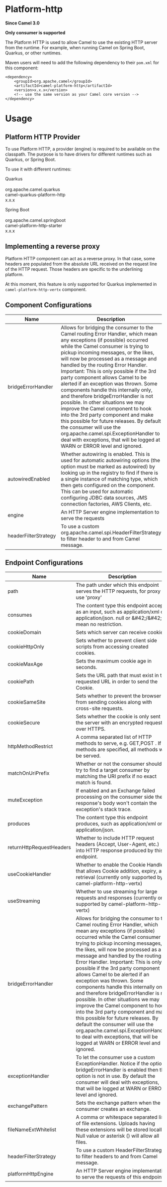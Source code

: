 # Platform-http

**Since Camel 3.0**

**Only consumer is supported**

The Platform HTTP is used to allow Camel to use the existing HTTP server
from the runtime. For example, when running Camel on Spring Boot,
Quarkus, or other runtimes.

Maven users will need to add the following dependency to their `pom.xml`
for this component:

    <dependency>
        <groupId>org.apache.camel</groupId>
        <artifactId>camel-platform-http</artifactId>
        <version>x.x.x</version>
        <!-- use the same version as your Camel core version -->
    </dependency>

# Usage

## Platform HTTP Provider

To use Platform HTTP, a provider (engine) is required to be available on
the classpath. The purpose is to have drivers for different runtimes
such as Quarkus, or Spring Boot.

To use it with different runtimes:

Quarkus  
<dependency>  
<groupId>org.apache.camel.quarkus</groupId>  
<artifactId>camel-quarkus-platform-http</artifactId>  
<version>x.x.x</version>  
<!-- use the same version as your Camel Quarkus version -->  
</dependency>

Spring Boot  
<dependency>  
<groupId>org.apache.camel.springboot</groupId>  
<artifactId>camel-platform-http-starter</artifactId>  
<version>x.x.x</version>  
<!-- use the same version as your Camel version -->  
</dependency>

## Implementing a reverse proxy

Platform HTTP component can act as a reverse proxy. In that case, some
headers are populated from the absolute URL received on the request line
of the HTTP request. Those headers are specific to the underlining
platform.

At this moment, this feature is only supported for Quarkus implemented
in `camel-platform-http-vertx` component.

## Component Configurations

  
|Name|Description|Default|Type|
|---|---|---|---|
|bridgeErrorHandler|Allows for bridging the consumer to the Camel routing Error Handler, which mean any exceptions (if possible) occurred while the Camel consumer is trying to pickup incoming messages, or the likes, will now be processed as a message and handled by the routing Error Handler. Important: This is only possible if the 3rd party component allows Camel to be alerted if an exception was thrown. Some components handle this internally only, and therefore bridgeErrorHandler is not possible. In other situations we may improve the Camel component to hook into the 3rd party component and make this possible for future releases. By default the consumer will use the org.apache.camel.spi.ExceptionHandler to deal with exceptions, that will be logged at WARN or ERROR level and ignored.|false|boolean|
|autowiredEnabled|Whether autowiring is enabled. This is used for automatic autowiring options (the option must be marked as autowired) by looking up in the registry to find if there is a single instance of matching type, which then gets configured on the component. This can be used for automatic configuring JDBC data sources, JMS connection factories, AWS Clients, etc.|true|boolean|
|engine|An HTTP Server engine implementation to serve the requests||object|
|headerFilterStrategy|To use a custom org.apache.camel.spi.HeaderFilterStrategy to filter header to and from Camel message.||object|

## Endpoint Configurations

  
|Name|Description|Default|Type|
|---|---|---|---|
|path|The path under which this endpoint serves the HTTP requests, for proxy use 'proxy'||string|
|consumes|The content type this endpoint accepts as an input, such as application/xml or application/json. null or \&#42;/\&#42; mean no restriction.||string|
|cookieDomain|Sets which server can receive cookies.||string|
|cookieHttpOnly|Sets whether to prevent client side scripts from accessing created cookies.|false|boolean|
|cookieMaxAge|Sets the maximum cookie age in seconds.||integer|
|cookiePath|Sets the URL path that must exist in the requested URL in order to send the Cookie.|/|string|
|cookieSameSite|Sets whether to prevent the browser from sending cookies along with cross-site requests.|Lax|object|
|cookieSecure|Sets whether the cookie is only sent to the server with an encrypted request over HTTPS.|false|boolean|
|httpMethodRestrict|A comma separated list of HTTP methods to serve, e.g. GET,POST . If no methods are specified, all methods will be served.||string|
|matchOnUriPrefix|Whether or not the consumer should try to find a target consumer by matching the URI prefix if no exact match is found.|false|boolean|
|muteException|If enabled and an Exchange failed processing on the consumer side the response's body won't contain the exception's stack trace.|true|boolean|
|produces|The content type this endpoint produces, such as application/xml or application/json.||string|
|returnHttpRequestHeaders|Whether to include HTTP request headers (Accept, User-Agent, etc.) into HTTP response produced by this endpoint.|false|boolean|
|useCookieHandler|Whether to enable the Cookie Handler that allows Cookie addition, expiry, and retrieval (currently only supported by camel-platform-http-vertx)|false|boolean|
|useStreaming|Whether to use streaming for large requests and responses (currently only supported by camel-platform-http-vertx)|false|boolean|
|bridgeErrorHandler|Allows for bridging the consumer to the Camel routing Error Handler, which mean any exceptions (if possible) occurred while the Camel consumer is trying to pickup incoming messages, or the likes, will now be processed as a message and handled by the routing Error Handler. Important: This is only possible if the 3rd party component allows Camel to be alerted if an exception was thrown. Some components handle this internally only, and therefore bridgeErrorHandler is not possible. In other situations we may improve the Camel component to hook into the 3rd party component and make this possible for future releases. By default the consumer will use the org.apache.camel.spi.ExceptionHandler to deal with exceptions, that will be logged at WARN or ERROR level and ignored.|false|boolean|
|exceptionHandler|To let the consumer use a custom ExceptionHandler. Notice if the option bridgeErrorHandler is enabled then this option is not in use. By default the consumer will deal with exceptions, that will be logged at WARN or ERROR level and ignored.||object|
|exchangePattern|Sets the exchange pattern when the consumer creates an exchange.||object|
|fileNameExtWhitelist|A comma or whitespace separated list of file extensions. Uploads having these extensions will be stored locally. Null value or asterisk () will allow all files.||string|
|headerFilterStrategy|To use a custom HeaderFilterStrategy to filter headers to and from Camel message.||object|
|platformHttpEngine|An HTTP Server engine implementation to serve the requests of this endpoint.||object|
